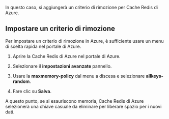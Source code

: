 In questo caso, si aggiungerà un criterio di rimozione per Cache Redis di Azure.

## <a name="set-an-eviction-policy"></a>Impostare un criterio di rimozione

Per impostare un criterio di rimozione in Azure, è sufficiente usare un menu di scelta rapida nel portale di Azure.

1. Aprire la Cache Redis di Azure nel portale di Azure.

1. Selezionare il **impostazioni avanzate** pannello.

1. Usare la **maxmemory-policy** dal menu a discesa e selezionare **allkeys-random**.

1. Fare clic su **Salva**. 

A questo punto, se si esauriscono memoria, Cache Redis di Azure selezionerà una chiave casuale da eliminare per liberare spazio per i nuovi dati.